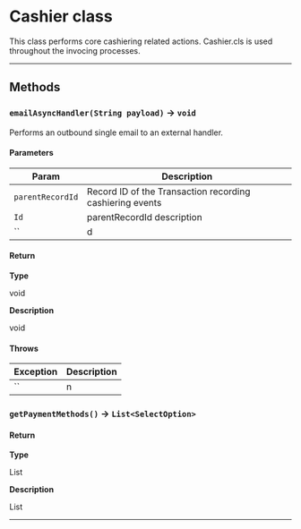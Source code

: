 # Cashier class

This class performs core cashiering related actions.  Cashier.cls is used throughout the invocing processes.

---
## Methods
### `emailAsyncHandler(String payload)` → `void`

Performs an outbound single email to an external handler.

#### Parameters
|Param|Description|
|-----|-----------|
|`parentRecordId` |  Record ID of the Transaction recording cashiering events |
|`Id` |  parentRecordId description |
|`` | d |

#### Return

**Type**

void

**Description**

void

#### Throws
|Exception|Description|
|---------|-----------|
|`` | n |

### `getPaymentMethods()` → `List<SelectOption>`
#### Return

**Type**

List<SelectOption>

**Description**

List<SelectOption>

---
